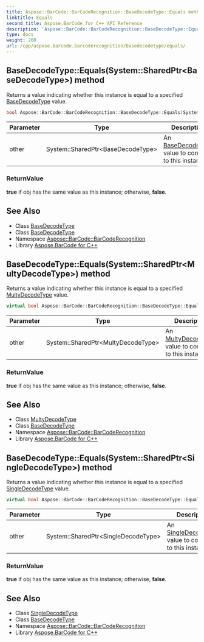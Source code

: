 ```yaml
---
title: Aspose::BarCode::BarCodeRecognition::BaseDecodeType::Equals method
linktitle: Equals
second_title: Aspose.BarCode for C++ API Reference
description: 'Aspose::BarCode::BarCodeRecognition::BaseDecodeType::Equals method. Returns a value indicating whether this instance is equal to a specified BaseDecodeType value in C++.'
type: docs
weight: 200
url: /cpp/aspose.barcode.barcoderecognition/basedecodetype/equals/
---
```

## BaseDecodeType::Equals(System::SharedPtr\<BaseDecodeType\>) method


Returns a value indicating whether this instance is equal to a specified [BaseDecodeType](../) value.

```cpp
bool Aspose::BarCode::BarCodeRecognition::BaseDecodeType::Equals(System::SharedPtr<BaseDecodeType> other) override
```


| Parameter | Type | Description |
| --- | --- | --- |
| other | System::SharedPtr\<BaseDecodeType\> | An [BaseDecodeType](../) value to compare to this instance. |

### ReturnValue

**true** if obj has the same value as this instance; otherwise, **false**.

## See Also

* Class [BaseDecodeType](../)
* Class [BaseDecodeType](../)
* Namespace [Aspose::BarCode::BarCodeRecognition](../../)
* Library [Aspose.BarCode for C++](../../../)
## BaseDecodeType::Equals(System::SharedPtr\<MultyDecodeType\>) method


Returns a value indicating whether this instance is equal to a specified [MultyDecodeType](../../multydecodetype/) value.

```cpp
virtual bool Aspose::BarCode::BarCodeRecognition::BaseDecodeType::Equals(System::SharedPtr<MultyDecodeType> other)
```


| Parameter | Type | Description |
| --- | --- | --- |
| other | System::SharedPtr\<MultyDecodeType\> | An [MultyDecodeType](../../multydecodetype/) value to compare to this instance. |

### ReturnValue

**true** if obj has the same value as this instance; otherwise, **false**.

## See Also

* Class [MultyDecodeType](../../multydecodetype/)
* Class [BaseDecodeType](../)
* Namespace [Aspose::BarCode::BarCodeRecognition](../../)
* Library [Aspose.BarCode for C++](../../../)
## BaseDecodeType::Equals(System::SharedPtr\<SingleDecodeType\>) method


Returns a value indicating whether this instance is equal to a specified [SingleDecodeType](../../singledecodetype/) value.

```cpp
virtual bool Aspose::BarCode::BarCodeRecognition::BaseDecodeType::Equals(System::SharedPtr<SingleDecodeType> other)
```


| Parameter | Type | Description |
| --- | --- | --- |
| other | System::SharedPtr\<SingleDecodeType\> | An [SingleDecodeType](../../singledecodetype/) value to compare to this instance. |

### ReturnValue

**true** if obj has the same value as this instance; otherwise, **false**.

## See Also

* Class [SingleDecodeType](../../singledecodetype/)
* Class [BaseDecodeType](../)
* Namespace [Aspose::BarCode::BarCodeRecognition](../../)
* Library [Aspose.BarCode for C++](../../../)
